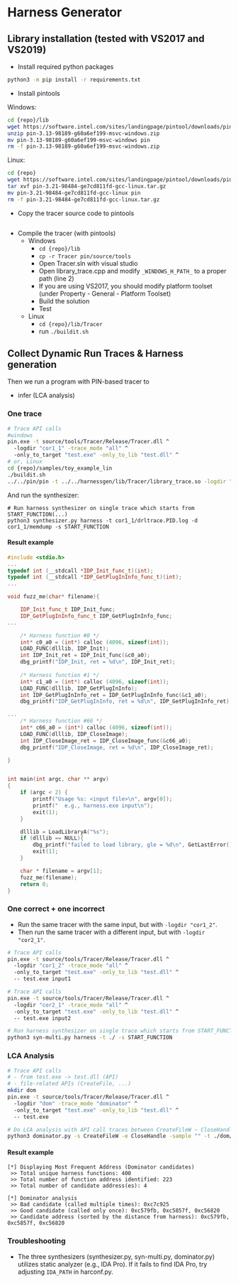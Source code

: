 # Harness Generator

## Library installation (tested with VS2017 and VS2019)

- Install required python packages

```sh
python3 -m pip install -r requirements.txt
```

- Install pintools

Windows:
```sh
cd {repo}/lib
wget https://software.intel.com/sites/landingpage/pintool/downloads/pin-3.13-98189-g60a6ef199-msvc-windows.zip
unzip pin-3.13-98189-g60a6ef199-msvc-windows.zip
mv pin-3.13-98189-g60a6ef199-msvc-windows pin
rm -f pin-3.13-98189-g60a6ef199-msvc-windows.zip
```

Linux:
```sh
cd {repo}
wget https://software.intel.com/sites/landingpage/pintool/downloads/pin-3.21-98484-ge7cd811fd-gcc-linux.tar.gz
tar xvf pin-3.21-98484-ge7cd811fd-gcc-linux.tar.gz
mv pin-3.21-98484-ge7cd811fd-gcc-linux pin
rm -f pin-3.21-98484-ge7cd811fd-gcc-linux.tar.gz
```

- Copy the tracer source code to pintools

```sh
```

- Compile the tracer (with pintools)
  - Windows
    - `cd {repo}/lib`
    - `cp -r Tracer pin/source/tools`
    - Open Tracer.sln with visual studio
    - Open library_trace.cpp and modify `_WINDOWS_H_PATH_` to a proper path (line 2)
    - If you are using VS2017, you should modify platform toolset (under Property - General - Platform Toolset)
    - Build the solution
    - Test
  - Linux
    - `cd {repo}/lib/Tracer`
    - run `./buildit.sh`

## Collect Dynamic Run Traces & Harness generation

Then we run a program with PIN-based tracer to
- infer (LCA analysis)

### One trace

```sh
# Trace API calls
#windows 
pin.exe -t source/tools/Tracer/Release/Tracer.dll ^
  -logdir "cor1_1" -trace_mode "all" ^
  -only_to_target "test.exe" -only_to_lib "test.dll" ^
# or, Linux
cd {repo}/samples/toy_example_lin
./buildit.sh
../../pin/pin -t ../../harnessgen/lib/Tracer/library_trace.so -logdir "cor1_1" -trace_mode "all" -only_to_target "toy_example" -only_to_lib "example_library.so" -- ./toy_example in/input
```

And run the synthesizer:
```
# Run harness synthesizer on single trace which starts from START_FUNCTION(...)
python3 synthesizer.py harness -t cor1_1/drltrace.PID.log -d cor1_1/memdump -s START_FUNCTION
```

#### Result example

```c++
#include <stdio.h>
...
typedef int (__stdcall *IDP_Init_func_t)(int);
typedef int (__stdcall *IDP_GetPlugInInfo_func_t)(int);
...

void fuzz_me(char* filename){

    IDP_Init_func_t IDP_Init_func;
    IDP_GetPlugInInfo_func_t IDP_GetPlugInInfo_func;
...

    /* Harness function #0 */
    int* c0_a0 = (int*) calloc (4096, sizeof(int));    
    LOAD_FUNC(dlllib, IDP_Init);
    int IDP_Init_ret = IDP_Init_func(&c0_a0);
    dbg_printf("IDP_Init, ret = %d\n", IDP_Init_ret); 
    
    /* Harness function #1 */
    int* c1_a0 = (int*) calloc (4096, sizeof(int));    
    LOAD_FUNC(dlllib, IDP_GetPlugInInfo);
    int IDP_GetPlugInInfo_ret = IDP_GetPlugInInfo_func(&c1_a0);
    dbg_printf("IDP_GetPlugInInfo, ret = %d\n", IDP_GetPlugInInfo_ret); 

...
    /* Harness function #66 */
    int* c66_a0 = (int*) calloc (4096, sizeof(int));    
    LOAD_FUNC(dlllib, IDP_CloseImage);
    int IDP_CloseImage_ret = IDP_CloseImage_func(&c66_a0);
    dbg_printf("IDP_CloseImage, ret = %d\n", IDP_CloseImage_ret); 

}


int main(int argc, char ** argv)
{
    if (argc < 2) {
        printf("Usage %s: <input file>\n", argv[0]);
        printf("  e.g., harness.exe input\n");
        exit(1);
    }

    dlllib = LoadLibraryA("%s");
    if (dlllib == NULL){
        dbg_printf("failed to load library, gle = %d\n", GetLastError());
        exit(1);
    }

    char * filename = argv[1];    
    fuzz_me(filename);    
    return 0;
}
```

### One correct + one incorrect

- Run the same tracer with the same input, but with `-logdir "cor1_2"`.
- Then run the same tracer with a different input, but with `-logdir "cor2_1"`.

```sh
# Trace API calls
pin.exe -t source/tools/Tracer/Release/Tracer.dll ^
  -logdir "cor1_2" -trace_mode "all" ^
  -only_to_target "test.exe" -only_to_lib "test.dll" ^
  -- test.exe input1

# Trace API calls
pin.exe -t source/tools/Tracer/Release/Tracer.dll ^
  -logdir "cor2_1" -trace_mode "all" ^
  -only_to_target "test.exe" -only_to_lib "test.dll" ^
  -- test.exe input2

# Run harness synthesizer on single trace which starts from START_FUNCTION(...)
python3 syn-multi.py harness -t ./ -s START_FUNCTION
```

### LCA Analysis

```sh
# Trace API calls
# - from test.exe -> test.dll (API)
# - file-related APIs (CreateFile, ...)
mkdir dom
pin.exe -t source/tools/Tracer/Release/Tracer.dll ^
  -logdir "dom" -trace_mode "dominator" ^
  -only_to_target "test.exe" -only_to_lib "test.dll" ^
  -- test.exe

# Do LCA analysis with API call traces between CreateFileW ~ CloseHandle
python3 dominator.py -s CreateFileW -e CloseHandle -sample "" -t ./dom/drltrace.PID.log -d ./dom/memdump/
```

#### Result example

```
[*] Displaying Most Frequent Address (Dominator candidates)
 >> Total unique harness functions: 400
 >> Total number of function address identified: 223
 >> Total number of candidate address(es): 4

[*] Dominator analysis
 >> Bad candidate (called multiple times): 0xc7c925
 >> Good candidate (called only once): 0xc579fb, 0xc5857f, 0xc56820
 >> Candidate address (sorted by the distance from harness): 0xc579fb, 0xc5857f, 0xc56820
```

### Troubleshooting

- The three synthesizers (synthesizer.py, syn-multi.py, dominator.py) utilizes static analyzer (e.g., IDA Pro).
  If it fails to find IDA Pro, try adjusting `IDA_PATH` in harconf.py.

